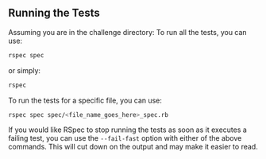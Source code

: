 ## Running the Tests
Assuming you are in the challenge directory:
To run all the tests, you can use:
```bash
rspec spec
```

or simply:
```bash
rspec
```

To run the tests for a specific file, you can use:
``` bash
rspec spec spec/<file_name_goes_here>_spec.rb
```

If you would like RSpec to stop running the tests as soon as it executes a failing test, you can use the `--fail-fast` option with either of the above commands. This will cut down on the output and may make it easier to read.
